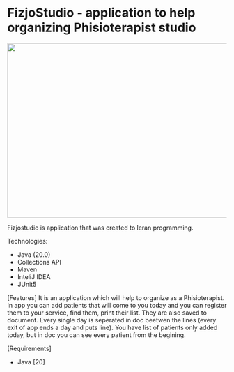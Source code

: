 # FizjoStudio - application to help organizing Phisioterapist studio

<img src="https://github.com/Furmi37/FizjoStudio/assets/147946906/b111700d-9bd2-4f95-9903-d4cb8a4acdf2" width="600" height="400" />

Fizjostudio is application that was created to leran programming. 

Technologies:
- Java (20.0)
- Collections API
- Maven
- InteliJ IDEA
- JUnit5 

[Features]
It is an application which will help to organize as a Phisioterapist. In app you can add patients that will come to you today and you can register them to your service, find them, print their list. They are also saved to document. Every single day is seperated in doc beetwen the lines (every exit of app ends a day and puts line). You have list of patients only added today, but in doc you can see every patient from the begining.

[Requirements]
- Java [20]
